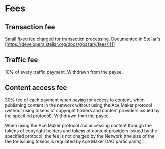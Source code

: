 # Fees

## Transaction fee


Small fixed fee charged for transaction processing. Documented in Stellar's [https://developers.stellar.org/docs/glossary/fees/][1]


## Traffic fee

10% of every traffic payment.
Withdrawn from the payee.


## Content access fee

30% fee of each payment when paying for access to content, when publishing content in the network without using the Ace Maker protocol (without using tokens of copyright holders and content providers issued by the specified protocol). Withdrawn from the payee.

When using the Ace Maker protocol and accessing content through the tokens of copyright holders and tokens of content providers issued by the specified protocol, the fee is not charged by the Network (the size of the fee for issuing tokens is regulated by Ace Maker DAO participants).


[1]: https://developers.stellar.org/docs/glossary/fees/
